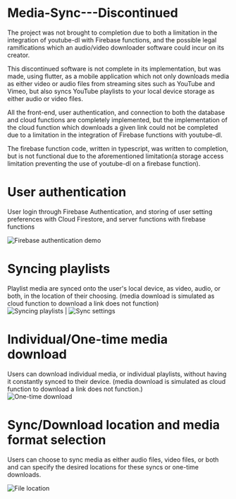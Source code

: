 # Media-Sync---Discontinued

The project was not brought to completion due to both a limitation in the integration of youtube-dl with Firebase functions, and the possible legal ramifications which an audio/video downloader software could incur on its creator.

This discontinued software is not complete in its implementation, but was made, using flutter, as a mobile application which not only downloads media as either video or audio files from streaming sites such as YouTube and Vimeo, but also syncs YouTube playlists to your local device storage as either audio or video files.

All the front-end, user authentication, and connection to both the database and cloud functions are completely implemented, but the implementation of the cloud function which downloads a given link could not be completed due to a limitation in the integration of Firebase functions with youtube-dl.

The firebase function code, written in typescript, was written to completion, but is not functional due to the aforementioned limitation(a storage access limitation preventing the use of youtube-dl on a firebase function).

# User authentication
User login through Firebase Authentication, and storing of user setting preferences with Cloud Firestore, and server functions with firebase functions</br>

![Firebase authentication demo](https://user-images.githubusercontent.com/47716543/103320066-0a695f80-4a02-11eb-8a04-f9ebb5103e79.gif)

# Syncing playlists
Playlist media are synced onto the user's local device, as video, audio, or both, in the location of their choosing. (media download is simulated as cloud function to download a link does not function)</br>
![Syncing playlists](https://user-images.githubusercontent.com/47716543/103320427-4d780280-4a03-11eb-9424-e2b473cf115e.gif)
  |  ![Sync settings](https://user-images.githubusercontent.com/47716543/103320341-f5d99700-4a02-11eb-8cf2-0ecbfdf8dd4d.gif)

# Individual/One-time media download
Users can download individual media, or individual playlists, without having it constantly synced to their device. (media download is simulated as cloud function to download a link does not function.)</br>
![One-time download](https://user-images.githubusercontent.com/47716543/103320864-0a1e9380-4a05-11eb-89a3-3e810cf04cb9.gif)

# Sync/Download location and media format selection
Users can choose to sync media as either audio files, video files, or both and can specify the desired locations for these syncs or one-time downloads.</br>

![File location](https://user-images.githubusercontent.com/47716543/103320469-7bf5dd80-4a03-11eb-9be3-85e3182a745f.gif)







